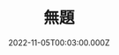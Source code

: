 ---
date: 2022-11-05T00:03:00.000Z
image: /img/gallery-sohosai2022-free-03.jpg
title: 無題
name: 総合学域群第3類1年　　　
description: 中央体育館にて
---